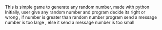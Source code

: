 This is simple game to generate any random number, made with python 
Initially, user give any random number and program decide its right or wrong , if number is greater than random number program send a message number is too large , else it send a message number is too small 
